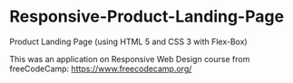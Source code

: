 # Responsive-Product-Landing-Page

Product Landing Page (using HTML 5 and CSS 3 with Flex-Box)

This was an application on Responsive Web Design course from freeCodeCamp: https://www.freecodecamp.org/
